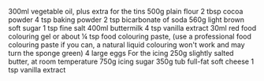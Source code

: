 300ml vegetable oil, plus extra for the tins
500g plain flour
2 tbsp cocoa powder
4 tsp baking powder
2 tsp bicarbonate of soda
560g light brown soft sugar
1 tsp fine salt
400ml buttermilk
4 tsp vanilla extract
30ml red food colouring gel or about ¼ tsp food colouring paste, (use a professional food colouring paste if you can, a natural liquid colouring won't work and may turn the sponge green)
4 large eggs
For the icing
250g slightly salted butter, at room temperature
750g icing sugar
350g tub full-fat soft cheese
1 tsp vanilla extract